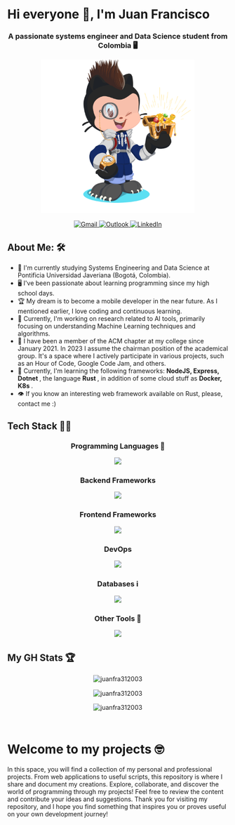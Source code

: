 <h1>Hi everyone 🤙, I'm Juan Francisco </h1>
<h3 align = "center">A passionate systems engineer and Data Science student from Colombia 🖥️ </h3>

<p align = "center">
  <img src="sources/octocat-jfre.png" height=350">
</p>

<div align = "center">
  <a href="mailto:juanframireze@gmail.com">
      <img src="https://img.shields.io/badge/Gmail-EA4335?style=for-the-badge&logo=gmail&logoColor=white" alt="Gmail">
  </a>
  <a href="mailto:juanframireze@javeriana.edu.co">
      <img src="https://img.shields.io/badge/Outlook-0078D4?style=for-the-badge&logo=microsoft-outlook&logoColor=white" alt="Outlook">
  </a>
  <a href="https://www.linkedin.com/in/juan-francisco-ramirez-escobar-575636212">
      <img src="https://img.shields.io/badge/LinkedIn-0A66C2?style=for-the-badge&logo=linkedin&logoColor=white" alt="LinkedIn">
  </a>
</div>

## About Me: 🛠️
<ul>
  <li>📘 I'm currently studying Systems Engineering and Data Science at Pontificia Universidad Javeriana (Bogotá, Colombia).</li>
  <li>🖥 I've been passionate about learning programming since my high school days.</li>
  <li>🏆 My dream is to become a mobile developer in the near future. As I mentioned earlier, I love coding and continuous learning.</li>
  <li>🤖 Currently, I'm working on research related to AI tools, primarily focusing on understanding Machine Learning techniques and algorithms.</li>
  <li>🥇 I have been a member of the ACM chapter at my college since January 2021. In 2023 I assume the chairman position of the academical group. It's a space where I actively participate in various projects, such as an Hour of Code, Google Code Jam, and others.</li>
  <li>🧠 Currently, I'm learning the following frameworks: <b> NodeJS, Express, Dotnet </b>, the language <b> Rust </b>, in addition of some cloud stuff as <b> Docker, K8s </b>. </li>
  <li>👁️ If you know an interesting web framework available on Rust, please, contact me :) </li>
</ul>

  
 <h2>Tech Stack 🧑‍💻 </h2>

  <h3 align = "center"> Programming Languages 📢 </h3>
  <p align = "center">
    <a href="https://skillicons.dev">
      <img src="https://skillicons.dev/icons?i=python,java,kotlin,c,cpp,dart,html,css,js,r,rust,cs&perline=15" />
    </a>
  </p>

  <h3 align = "center"> Backend Frameworks  </h3>
  <p align = "center">
    <a href="https://skillicons.dev">
      <img src="https://skillicons.dev/icons?i=spring,nodejs,express,dotnet,flask&perline=15" />
    </a>
  </p>


  <h3 align = "center"> Frontend Frameworks  </h3>
  <p align = "center">
    <a href="https://skillicons.dev">
      <img src="https://skillicons.dev/icons?i=angular" />
    </a>
  </p>

  <h3 align = "center"> DevOps </h3>
  <p align = "center">
    <a href="https://skillicons.dev">
      <img src="https://skillicons.dev/icons?i=docker" />
    </a>
  </p>

  <h3 align = "center"> Databases ℹ️ </h3>
  <p align = "center">
    <a href="https://skillicons.dev">
      <img src="https://skillicons.dev/icons?i=mongo,mysql,postgres" />
    </a>
  </p>
  
  
  <h3 align = "center"> Other Tools 🧰 </h3>
  <p align = "center">
    <a href="https://skillicons.dev">
      <img src="https://skillicons.dev/icons?i=scikitlearn,firebase,androidstudio,flutter,figma&perline=15" />
    </a>
  </p>

<h2> My GH Stats 🏆 </h2>
<p align = "center"><img align="center" src="https://github-readme-stats.vercel.app/api/top-langs?username=juanfra312003&show_icons=true&theme=react&locale=en&layout=donut" alt="juanfra312003" hight = 300px/></p>
<p align = "center"><img align="center" src="https://github-readme-stats.vercel.app/api?username=juanfra312003&show_icons=true&theme=react&locale=en" alt="juanfra312003" /></p>
<p align = "center"><img align="center" src="https://github-readme-streak-stats.herokuapp.com/?user=juanfra312003&theme=react&locale=en" alt="juanfra312003" /></p>


<br>

<h1> Welcome to my projects 🤓</h1>
<p> In this space, you will find a collection of my personal and professional projects. From web applications to useful scripts, this repository is where I share and document my creations. Explore, collaborate, and discover the world of programming through my projects! Feel free to review the content and contribute your ideas and suggestions. Thank you for visiting my repository, and I hope you find something that inspires you or proves useful on your own development journey!
</p>
